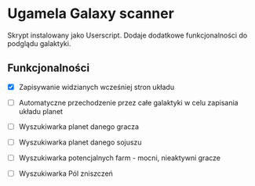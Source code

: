 # Ugamela Galaxy scanner

Skrypt instalowany jako Userscript. Dodaje dodatkowe funkcjonalności do podglądu galaktyki.

## Funkcjonalności
 - [x] Zapisywanie widzianych wcześniej stron układu
 - [ ] Automatyczne przechodzenie przez całe galaktyki w celu zapisania układu planet
 
 
 - [ ] Wyszukiwarka planet danego gracza
 - [ ] Wyszukiwarka planet danego sojuszu
 - [ ] Wyszukiwarka potencjalnych farm - mocni, nieaktywni gracze
 - [ ] Wyszukiwarka Pól zniszczeń